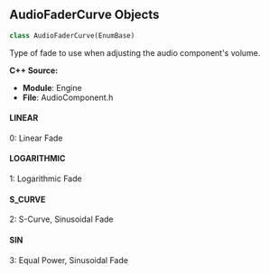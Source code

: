 ## AudioFaderCurve Objects

```python
class AudioFaderCurve(EnumBase)
```

Type of fade to use when adjusting the audio component's volume.

**C++ Source:**

- **Module**: Engine
- **File**: AudioComponent.h

<a id="unreal.AudioFaderCurve.LINEAR"></a>

#### LINEAR

0: Linear Fade

<a id="unreal.AudioFaderCurve.LOGARITHMIC"></a>

#### LOGARITHMIC

1: Logarithmic Fade

<a id="unreal.AudioFaderCurve.S_CURVE"></a>

#### S_CURVE

2: S-Curve, Sinusoidal Fade

<a id="unreal.AudioFaderCurve.SIN"></a>

#### SIN

3: Equal Power, Sinusoidal Fade

<a id="unreal.SyncOption"></a>